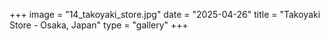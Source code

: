 +++
image = "14_takoyaki_store.jpg"
date = "2025-04-26"
title = "Takoyaki Store - Osaka, Japan"
type = "gallery"
+++